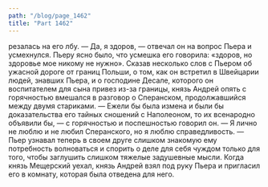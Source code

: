 ```yaml
---
path: "/blog/page_1462"
title: "Part 1462"
---
```


резалась на его лбу. — Да, я здоров, — отвечал он на вопрос Пьера и усмехнулся. Пьеру ясно было, что усмешка его говорила: «здоров, но здоровье мое никому не нужно». Сказав несколько слов с Пьером об ужасной дороге от границ Польши, о том, как он встретил в Швейцарии людей, знавших Пьера, и о господине Десале, которого он воспитателем для сына привез из-за границы, князь Андрей опять с горячностью вмешался в разговор о Сперанском, продолжавшийся между двумя стариками.
— Ежели бы была измена и были бы доказательства его тайных сношений с Наполеоном, то их всенародно объявили бы, — с горячностью и поспешностью говорил он. — Я лично не люблю и не любил Сперанского, но я люблю справедливость. — Пьер узнавал теперь в своем друге слишком знакомую ему потребность волноваться и спорить о деле для себя чуждом только для того, чтобы заглушить слишком тяжелые задушевные мысли.
Когда князь Мещерский уехал, князь Андрей взял под руку Пьера и пригласил его в комнату, которая была отведена для него. 
